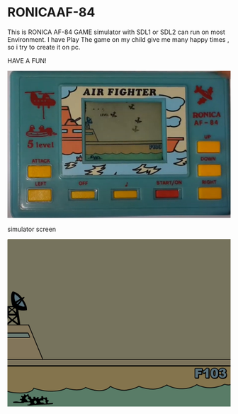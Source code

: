 # RONICAAF-84
  
  This is  RONICA  AF-84 GAME simulator with SDL1 or SDL2 can run on most Environment.
  I have Play The game  on my child  give me many happy times , so i try to create it 
  on pc.

HAVE A FUN!
  
![pic1](./game.jpg)


simulator screen

![pic1](./Data/MainBack.png)
